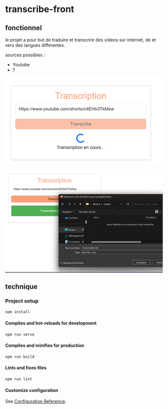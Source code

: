 # transcribe-front
## fonctionnel

le projet a pour but de traduire et transcrire des videos sur internet, de et vers des langues differentes.

sources possibles :
- Youtube
- ?

![img.png](doc/img.png)

![img_1.png](doc/img_1.png)

## technique

### Project setup
```
npm install
```

#### Compiles and hot-reloads for development
```
npm run serve
```

#### Compiles and minifies for production
```
npm run build
```

#### Lints and fixes files
```
npm run lint
```

#### Customize configuration
See [Configuration Reference](https://cli.vuejs.org/config/).
